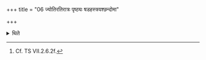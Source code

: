 +++
title = "06 ज्योतिरतिरात्रः पृष्ठ्यः षडहस्त्रयश्छन्दोमा"

+++

<details><summary>थिते</summary>

6. (The days in it are as follows): a Jyotis Atirātra; the Prr̥ṣṭhya six-day-period, three Chandoma-days, and an Atirātra.[^1]  

[^1]: Cf. TS VII.2.6.2f.  
</details>

